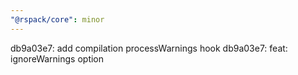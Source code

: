 ```yaml
---
"@rspack/core": minor
---
```


db9a03e7: add compilation processWarnings hook
db9a03e7: feat: ignoreWarnings option
